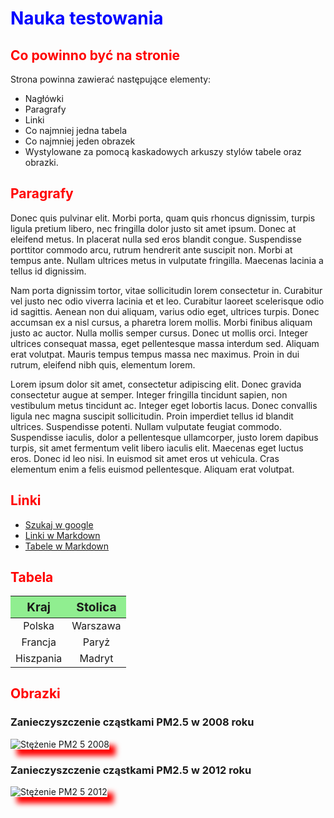 <style>
  H1 {color: blue;}
  H2 {color: red;}
  th {background-color: lightgreen; font-size: 120%;}
  img {
    box-shadow: 10px 10px 8px #f00;
  }
</style>

# Nauka testowania

## Co powinno być na stronie

Strona powinna zawierać następujące elementy:

+ Nagłówki
+ Paragrafy
+ Linki
+ Co najmniej jedna tabela
+ Co najmniej jeden obrazek
+ Wystylowane za pomocą kaskadowych arkuszy stylów tabele oraz obrazki.


## Paragrafy

Donec quis pulvinar elit. Morbi porta, quam quis rhoncus dignissim, turpis ligula pretium libero, nec fringilla dolor justo sit amet ipsum. Donec at eleifend metus. In placerat nulla sed eros blandit congue. Suspendisse porttitor commodo arcu, rutrum hendrerit ante suscipit non. Morbi at tempus ante. Nullam ultrices metus in vulputate fringilla. Maecenas lacinia a tellus id dignissim.

Nam porta dignissim tortor, vitae sollicitudin lorem consectetur in. Curabitur vel justo nec odio viverra lacinia et et leo. Curabitur laoreet scelerisque odio id sagittis. Aenean non dui aliquam, varius odio eget, ultrices turpis. Donec accumsan ex a nisl cursus, a pharetra lorem mollis. Morbi finibus aliquam justo ac auctor. Nulla mollis semper cursus. Donec ut mollis orci. Integer ultrices consequat massa, eget pellentesque massa interdum sed. Aliquam erat volutpat. Mauris tempus tempus massa nec maximus. Proin in dui rutrum, eleifend nibh quis, elementum lorem.

Lorem ipsum dolor sit amet, consectetur adipiscing elit. Donec gravida consectetur augue at semper. Integer fringilla tincidunt sapien, non vestibulum metus tincidunt ac. Integer eget lobortis lacus. Donec convallis ligula nec magna suscipit sollicitudin. Proin imperdiet tellus id blandit ultrices. Suspendisse potenti. Nullam vulputate feugiat commodo. Suspendisse iaculis, dolor a pellentesque ullamcorper, justo lorem dapibus turpis, sit amet fermentum velit libero iaculis elit. Maecenas eget luctus eros. Donec id leo nisi. In euismod sit amet eros ut vehicula. Cras elementum enim a felis euismod pellentesque. Aliquam erat volutpat.

## Linki
+ [Szukaj w google](https://google.com)
+ [Linki w Markdown](https://abclinuksa.pl/books/markdown_html/syntax/links.html)
+ [Tabele w Markdown](https://abclinuksa.pl/books/markdown_html/syntax/tables.html)

## Tabela
  
|**Kraj**|**Stolica**|
|:-:|:-:|
|Polska|Warszawa|
|Francja|Paryż|
|Hiszpania|Madryt|

## Obrazki
### Zanieczyszczenie cząstkami PM2.5 w 2008 roku
![Stężenie PM2 5 2008](https://github.com/mr-polgroup/Testowanie/assets/148214221/91d73a58-c46e-457c-9a52-e3061b169ed1)
### Zanieczyszczenie cząstkami PM2.5 w 2012 roku
![Stężenie PM2 5 2012](https://github.com/mr-polgroup/Testowanie/assets/148214221/c5f998c5-ed4c-460b-9c54-455a5a2bdb18)
